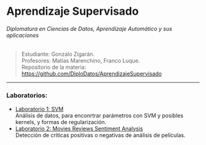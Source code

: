 
# Aprendizaje Supervisado
###### Diplomatura en Ciencias de Datos, Aprendizaje Automático y sus aplicaciones

> Estudiante: Gonzalo Zigarán. <br/>
> Profesores: Matías Marenchino, Franco Luque. <br/>
> Repositorio de la materia: https://github.com/DiploDatos/AprendizajeSupervisado <br/>

---

### Laboratorios:
- [Laboratorio 1: SVM](https://github.com/gonzigaran/DiploDatos2018/blob/master/AS/lab1-svm.ipynb) <br/>
Análisis de datos, para enconrtrar parámetros con SVM y posibles kernels, y formas de regularización.
- [Laboratorio 2: Movies Reviews Sentiment Analysis](https://github.com/gonzigaran/DiploDatos2018/blob/master/AS/lab2-sentiment.ipynb) <br/>
Detección de críticas positivas o negativas de análisis de películas.
